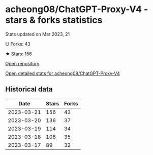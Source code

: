 # acheong08/ChatGPT-Proxy-V4 - stars & forks statistics

Stats updated on Mar 2023, 21

☋ Forks: 43

★ Stars: 156

[Open repository](https://github.com/acheong08/ChatGPT-Proxy-V4)

[Open detailed stats for acheong08/ChatGPT-Proxy-V4](https://reviewgithub.com/rep/acheong08/ChatGPT-Proxy-V4)

## Historical data
| Date | Stars | Forks |
|------|-------|-------|
| 2023-03-21 | 156 | 43 | 
| 2023-03-20 | 136 | 37 | 
| 2023-03-19 | 114 | 34 | 
| 2023-03-18 | 106 | 35 | 
| 2023-03-17 | 89 | 32 | 

